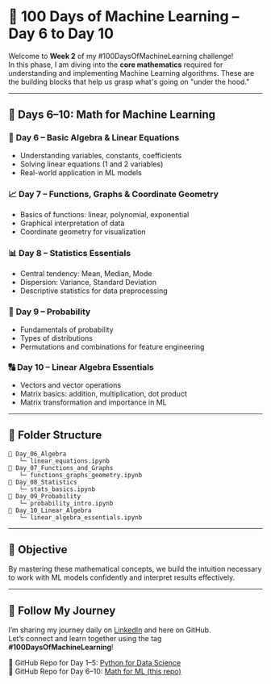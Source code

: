 # 📘 100 Days of Machine Learning – Day 6 to Day 10

Welcome to **Week 2** of my #100DaysOfMachineLearning challenge!  
In this phase, I am diving into the **core mathematics** required for understanding and implementing Machine Learning algorithms. These are the building blocks that help us grasp what's going on "under the hood."

---

## 📅 Days 6–10: Math for Machine Learning

### 🔢 **Day 6 – Basic Algebra & Linear Equations**
- Understanding variables, constants, coefficients
- Solving linear equations (1 and 2 variables)
- Real-world application in ML models

### 📈 **Day 7 – Functions, Graphs & Coordinate Geometry**
- Basics of functions: linear, polynomial, exponential
- Graphical interpretation of data
- Coordinate geometry for visualization

### 📊 **Day 8 – Statistics Essentials**
- Central tendency: Mean, Median, Mode
- Dispersion: Variance, Standard Deviation
- Descriptive statistics for data preprocessing

### 🎲 **Day 9 – Probability**
- Fundamentals of probability
- Types of distributions
- Permutations and combinations for feature engineering

### 🔠 **Day 10 – Linear Algebra Essentials**
- Vectors and vector operations
- Matrix basics: addition, multiplication, dot product
- Matrix transformation and importance in ML

---

## 📁 Folder Structure

```
📂 Day_06_Algebra
   └─ linear_equations.ipynb
📂 Day_07_Functions_and_Graphs
   └─ functions_graphs_geometry.ipynb
📂 Day_08_Statistics
   └─ stats_basics.ipynb
📂 Day_09_Probability
   └─ probability_intro.ipynb
📂 Day_10_Linear_Algebra
   └─ linear_algebra_essentials.ipynb
```

---

## 🎯 Objective

By mastering these mathematical concepts, we build the intuition necessary to work with ML models confidently and interpret results effectively.

---

## 🔗 Follow My Journey

I’m sharing my journey daily on [LinkedIn](https://www.linkedin.com/in/uzma-khatun-88b990334/) and here on GitHub.  
Let’s connect and learn together using the tag **#100DaysOfMachineLearning**!  

📌 GitHub Repo for Day 1–5: [Python for Data Science](https://github.com/UzmaKhatun/Python_Basics-Day1to5)  
📌 GitHub Repo for Day 6–10: [Math for ML (this repo)](https://github.com/UzmaKhatun/Math_Basics-Day6to10/tree/main)

